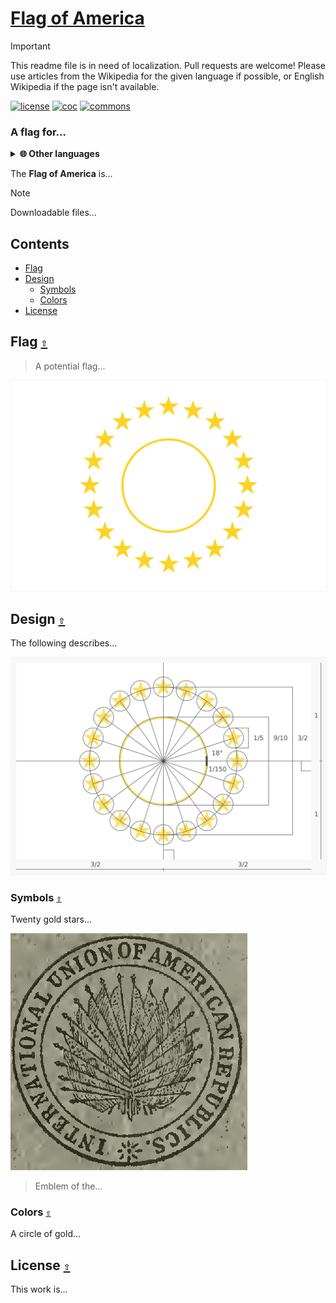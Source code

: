 # [Flag of America](https://github.com/andrewtavis/blob/main/READMES/README-ht.md)

> [!IMPORTANT]
> This readme file is in need of localization. Pull requests are welcome! Please use articles from the Wikipedia for the given language if possible, or English Wikipedia if the page isn't available.

[![license](https://img.shields.io/github/license/andrewtavis/flag-of-america.svg?label=%20)](../LICENSE.txt)
[![coc](https://img.shields.io/badge/Contributor%20Covenant-ff69b4.svg)](../.github/CODE_OF_CONDUCT.md)
[![commons](https://img.shields.io/badge/Wikimedia%20Commons-006699.svg?logo=WikimediaCommons&logoColor=ffffff)](https://commons.wikimedia.org/w/index.php?search=Flag+of+America&title=Special:MediaSearch&type=image)

<!-- [![wikipedia](https://img.shields.io/badge/Wikipedia-990000.svg?logo=Wikipedia&logoColor=ffffff)](https://nl.wikipedia.org/)
[![wikidata](https://img.shields.io/badge/Wikidata-339966.svg?logo=Wikidata&logoColor=ffffff)](https://www.wikidata.org/) -->

### A flag for...

<details><summary><strong>🌐 Other languages</strong></summary>
<p>

- [Aymara](./README-ay.md)
- Nederlands
- [English](../README.md)
- [Español](./README-es.md)
- [Français](./README-fr.md)
- [Guarani](./README-gn.md)
- [Haitian Creole](./README-ht.md)
- [Português](./README-pt.md)
- [Quechua](./README-qu.md)

</p>
</details>

The **Flag of America** is...

> [!NOTE]
> Downloadable files...

<a id="contents"></a>

## **Contents**

- [Flag](#flag-)
- [Design](#design-)
  - [Symbols](#symbols-)
  - [Colors](#colors-)
- [License](#license-)

<a id="flag-"></a>

## Flag [`⇧`](#contents)

> A potential flag...

<div align="left">
<a href="../images/flag/flag_of_america.png"><img src="../images/flag/flag_of_america.svg" width="600" style="border:1px solid #F5F5F5;" alt="Flag of America"></a>
</div>

<a id="design-"></a>

## Design [`⇧`](#contents)

The following describes...

<div align="left">
<a href="../images/design_specification/flag_of_america_design_specification.png"><img src="../images/design_specification/flag_of_america_design_specification.svg" width="600" style="border:1px solid #F5F5F5;" alt="Flag of America"></a>
</div>

<a id="symbols-"></a>

### Symbols [`⇧`](#contents)

Twenty gold stars...

<div align="left">
<a href="../.github/resources/international_union_of_american_republics_logo_in_1909_from_publication_cacao_(1909)_(ia_cacao00inte)_(page_1_crop).jpg"><img src="../.github/resources/international_union_of_american_republics_logo_in_1909_from_publication_cacao_(1909)_(ia_cacao00inte)_(page_1_crop).jpg" width="379" alt="Emblem of the International Union of American Republics from 1909"></a>
</div>

> Emblem of the...

<a id="colors-"></a>

### Colors [`⇧`](#contents)

A circle of gold...

<a id="license-"></a>

## License [`⇧`](#contents)

This work is...
